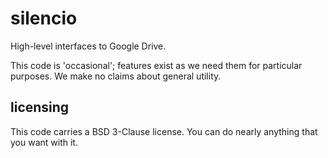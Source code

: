 # silencio

High-level interfaces to Google Drive.

This code is 'occasional'; features exist as we need them for particular
purposes. We make no claims about general utility.

## licensing

This code carries a BSD 3-Clause license. You can do nearly anything that you want with it.
